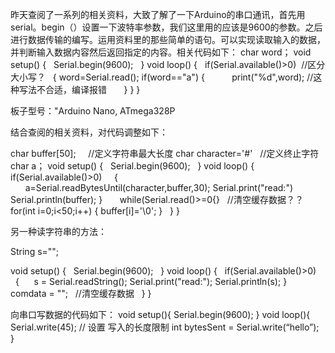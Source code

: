 昨天查阅了一系列的相关资料，大致了解了一下Arduino的串口通讯，首先用serial。begin（）设置一下波特率参数，我们这里用的应该是9600的参数。之后进行数据传输的编写。运用资料里的那些简单的语句。可以实现读取输入的数据，并判断输入数据内容然后返回指定的内容。相关代码如下：
char word；
void setup()
{
    Serial.begin(9600);  
}
void loop()
{
    if(Serial.available()>0)  //区分大小写？
    {
        word=Serial.read();
        if(word=="a")
        {
            print("%d",word);  //这种写法不合适，编译报错
        }
    }
}


板子型号："Arduino Nano, ATmega328P

结合查阅的相关资料，对代码调整如下：

char buffer[50];      //定义字符串最大长度
char character='#'    //定义终止字符
char a；
void setup()
{
    Serial.begin(9600);  
}
void loop()
{
    if(Serial.available()>0)  
    {
        
        a=Serial.readBytesUntil(character,buffer,30);
        Serial.print("read:")
        Serial.println(buffer);
     }
       while(Serial.read()>=0{}   //清空缓存数据？？
       for(int i=0;i<50;i++)
       {
          buffer[i]='\0';
       }
    }
}


另一种读字符串的方法：

String s="";

void setup()
{
    Serial.begin(9600);  
}
void loop()
{
    if(Serial.available()>0)  
    {
      s = Serial.readString();
      Serial.print("read:");
      Serial.println(s);
    }
    comdata = "";    //清空缓存数据
    }
}


向串口写数据的代码如下：
void setup(){ 
Serial.begin(9600); 
}
void loop(){ 
  Serial.write(45); // 设置 写入的长度限制
  int bytesSent = Serial.write(“hello”);  
}
